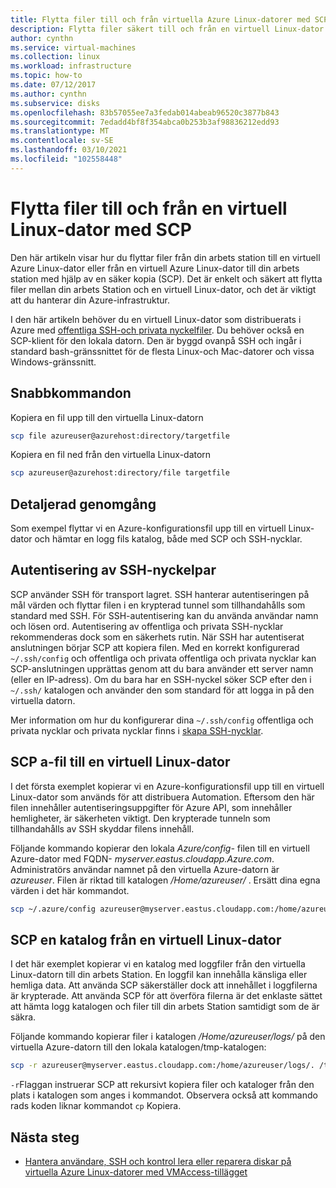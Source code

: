 ```yaml
---
title: Flytta filer till och från virtuella Azure Linux-datorer med SCP
description: Flytta filer säkert till och från en virtuell Linux-dator i Azure med hjälp av SCP och ett SSH-nyckelpar.
author: cynthn
ms.service: virtual-machines
ms.collection: linux
ms.workload: infrastructure
ms.topic: how-to
ms.date: 07/12/2017
ms.author: cynthn
ms.subservice: disks
ms.openlocfilehash: 83b57055ee7a3fedab014abeab96520c3877b843
ms.sourcegitcommit: 7edadd4bf8f354abca0b253b3af98836212edd93
ms.translationtype: MT
ms.contentlocale: sv-SE
ms.lasthandoff: 03/10/2021
ms.locfileid: "102558448"
---
```

# <a name="move-files-to-and-from-a-linux-vm-using-scp"></a>Flytta filer till och från en virtuell Linux-dator med SCP

Den här artikeln visar hur du flyttar filer från din arbets station till en virtuell Azure Linux-dator eller från en virtuell Azure Linux-dator till din arbets station med hjälp av en säker kopia (SCP). Det är enkelt och säkert att flytta filer mellan din arbets Station och en virtuell Linux-dator, och det är viktigt att du hanterar din Azure-infrastruktur. 

I den här artikeln behöver du en virtuell Linux-dator som distribuerats i Azure med [offentliga SSH-och privata nyckelfiler](mac-create-ssh-keys.md). Du behöver också en SCP-klient för den lokala datorn. Den är byggd ovanpå SSH och ingår i standard bash-gränssnittet för de flesta Linux-och Mac-datorer och vissa Windows-gränssnitt.

## <a name="quick-commands"></a>Snabbkommandon

Kopiera en fil upp till den virtuella Linux-datorn

```bash
scp file azureuser@azurehost:directory/targetfile
```

Kopiera en fil ned från den virtuella Linux-datorn

```bash
scp azureuser@azurehost:directory/file targetfile
```

## <a name="detailed-walkthrough"></a>Detaljerad genomgång

Som exempel flyttar vi en Azure-konfigurationsfil upp till en virtuell Linux-dator och hämtar en logg fils katalog, både med SCP och SSH-nycklar.   

## <a name="ssh-key-pair-authentication"></a>Autentisering av SSH-nyckelpar

SCP använder SSH för transport lagret. SSH hanterar autentiseringen på mål värden och flyttar filen i en krypterad tunnel som tillhandahålls som standard med SSH. För SSH-autentisering kan du använda användar namn och lösen ord. Autentisering av offentliga och privata SSH-nycklar rekommenderas dock som en säkerhets rutin. När SSH har autentiserat anslutningen börjar SCP att kopiera filen. Med en korrekt konfigurerad `~/.ssh/config` och offentliga och privata offentliga och privata nycklar kan SCP-anslutningen upprättas genom att du bara använder ett server namn (eller en IP-adress). Om du bara har en SSH-nyckel söker SCP efter den i `~/.ssh/` katalogen och använder den som standard för att logga in på den virtuella datorn.

Mer information om hur du konfigurerar dina `~/.ssh/config` offentliga och privata nycklar och privata nycklar finns i [skapa SSH-nycklar](mac-create-ssh-keys.md).

## <a name="scp-a-file-to-a-linux-vm"></a>SCP a-fil till en virtuell Linux-dator

I det första exemplet kopierar vi en Azure-konfigurationsfil upp till en virtuell Linux-dator som används för att distribuera Automation. Eftersom den här filen innehåller autentiseringsuppgifter för Azure API, som innehåller hemligheter, är säkerheten viktigt. Den krypterade tunneln som tillhandahålls av SSH skyddar filens innehåll.

Följande kommando kopierar den lokala *Azure/config-* filen till en virtuell Azure-dator med FQDN- *myserver.eastus.cloudapp.Azure.com*. Administratörs användar namnet på den virtuella Azure-datorn är *azureuser*. Filen är riktad till katalogen */Home/azureuser/* . Ersätt dina egna värden i det här kommandot.

```bash
scp ~/.azure/config azureuser@myserver.eastus.cloudapp.com:/home/azureuser/config
```

## <a name="scp-a-directory-from-a-linux-vm"></a>SCP en katalog från en virtuell Linux-dator

I det här exemplet kopierar vi en katalog med loggfiler från den virtuella Linux-datorn till din arbets Station. En loggfil kan innehålla känsliga eller hemliga data. Att använda SCP säkerställer dock att innehållet i loggfilerna är krypterade. Att använda SCP för att överföra filerna är det enklaste sättet att hämta logg katalogen och filer till din arbets Station samtidigt som de är säkra.

Följande kommando kopierar filer i katalogen */Home/azureuser/logs/* på den virtuella Azure-datorn till den lokala katalogen/tmp-katalogen:

```bash
scp -r azureuser@myserver.eastus.cloudapp.com:/home/azureuser/logs/. /tmp/
```

`-r`Flaggan instruerar SCP att rekursivt kopiera filer och kataloger från den plats i katalogen som anges i kommandot.  Observera också att kommando rads koden liknar kommandot `cp` Kopiera.

## <a name="next-steps"></a>Nästa steg

* [Hantera användare, SSH och kontrol lera eller reparera diskar på virtuella Azure Linux-datorer med VMAccess-tillägget](../extensions/vmaccess.md?toc=/azure/virtual-machines/linux/toc.json)
